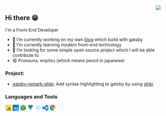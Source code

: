 <img src="https://github-stats.liuli.lol/api?username=enpitsuLin&theme=dracula&show_icons=true&include_all_commits=true&count_private=true" align="right">

## Hi there 😁

I'm a Front-End Developer

- 🔭 I’m currently working on  my own [blog](https://blog.enpitsulin.xyz/) which build with gatsby
- 🌱 I’m currently learning modern front-end technology
- 👯 I’m looking for some simple open source project which I will be able contribute to
- 😄 Pronouns: enpitsu (which means pencil in japanese)

### Project:

- [gatsby-remark-shiki](https://github.com/enpitsuLin/gatsby-remark-shiki): Add syntax highlighting to gatsby by using [shiki](https://github.com/shikijs/shiki)

### Languages and Tools

<code><a href="https://github.com/topics/javascript" target="_blank"><img height="20" src="https://raw.githubusercontent.com/github/explore/80688e429a7d4ef2fca1e82350fe8e3517d3494d/topics/javascript/javascript.png"></a></code>
<code><a href="https://github.com/topics/typescript" target="_blank"><img height="20" src="https://raw.githubusercontent.com/github/explore/80688e429a7d4ef2fca1e82350fe8e3517d3494d/topics/typescript/typescript.png"></a></code>
<code><a href="https://github.com/topics/nodejs" target="_blank"><img height="20" src="https://raw.githubusercontent.com/github/explore/80688e429a7d4ef2fca1e82350fe8e3517d3494d/topics/nodejs/nodejs.png"></a></code>
<code><a href="https://github.com/topics/vue" target="_blank"><img height="20" src="https://raw.githubusercontent.com/github/explore/80688e429a7d4ef2fca1e82350fe8e3517d3494d/topics/vue/vue.png"></a></code>
<code><a href="https://github.com/topics/react" target="_blank"><img height="20" src="https://raw.githubusercontent.com/github/explore/80688e429a7d4ef2fca1e82350fe8e3517d3494d/topics/react/react.png"></a></code>
<code><a href="https://github.com/topics/vscode" target="_blank"><img height="20" src="https://raw.githubusercontent.com/github/explore/bbd48b997e8d0bef63f676eca4da5e1f76487b56/topics/visual-studio-code/visual-studio-code.png"></a></code>
<code><a href="https://github.com/topics/chrome" target="_blank"><img height="20" src="https://raw.githubusercontent.com/github/explore/80688e429a7d4ef2fca1e82350fe8e3517d3494d/topics/chrome/chrome.png"></a></code>
